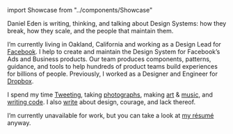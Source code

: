 import Showcase from "../components/Showcase"

<Showcase />

Daniel Eden is writing, thinking, and talking about Design Systems: how they
break, how they scale, and the people that maintain them.

I’m currently living in Oakland, California and working as a Design Lead for
[Facebook](https://facebook.com). I help to create and maintain the Design
System for Facebook’s Ads and Business products. Our team produces components,
patterns, guidance, and tools to help hundreds of product teams build
experiences for billions of people. Previously, I worked as a Designer and
Engineer for [Dropbox](https://dropbox.com).

I spend my time [Tweeting](http://twitter.com/_dte "@_dte on Twitter"), taking
[photographs](https://photos.daneden.me/ "Daniel’s Photography"), making
[art](https://art.daneden.me/ "Daniel’s generative art") & [music](http://soundcloud.com/d4te "Daniel’s music"),
and [writing code](https://github.com/daneden "daneden on GitHub"). I also
[write](/blog "Daniel’s blog posts") about design, courage, and lack thereof.

I’m currently unavailable for work, but you can take a look at [my
résumé](https://www.dropbox.com/s/kq431p4ey1b1ayu/R%C3%A9sum%C3%A9.pdf "Daniel Eden’s résumé") anyway.
